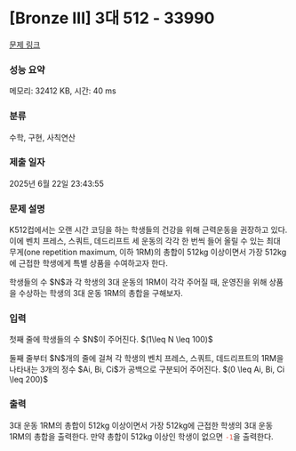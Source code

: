 # [Bronze III] 3대 512 - 33990 

[문제 링크](https://www.acmicpc.net/problem/33990) 

### 성능 요약

메모리: 32412 KB, 시간: 40 ms

### 분류

수학, 구현, 사칙연산

### 제출 일자

2025년 6월 22일 23:43:55

### 문제 설명

<p>K512컵에서는 오랜 시간 코딩을 하는 학생들의 건강을 위해 근력운동을 권장하고 있다. 이에 벤치 프레스, 스쿼트, 데드리프트 세 운동의 각각 한 번씩 들어 올릴 수 있는 최대 무게(one repetition maximum, 이하 1RM)의 총합이 512kg 이상이면서 가장 512kg에 근접한 학생에게 특별 상품을 수여하고자 한다.</p>

<p>학생들의 수 $N$과 각 학생의 3대 운동의 1RM이 각각 주어질 때, 운영진을 위해 상품을 수상하는 학생의 3대 운동 1RM의 총합을 구해보자.</p>

### 입력 

 <p>첫째 줄에 학생들의 수 $N$이 주어진다. $(1\leq N \leq 100)$</p>

<p>둘째 줄부터 $N$개의 줄에 걸쳐 각 학생의 벤치 프레스, 스쿼트, 데드리프트의 1RM을 나타내는 3개의 정수 $Ai, Bi, Ci$가 공백으로 구분되어 주어진다. $(0 \leq Ai, Bi, Ci \leq 200)$</p>

### 출력 

 <p>3대 운동 1RM의 총합이 512kg 이상이면서 가장 512kg에 근접한 학생의 3대 운동 1RM의 총합을 출력한다. 만약 총합이 512kg 이상인 학생이 없으면 <span style="color:#e74c3c;"><code>-1</code></span>을 출력한다.</p>

